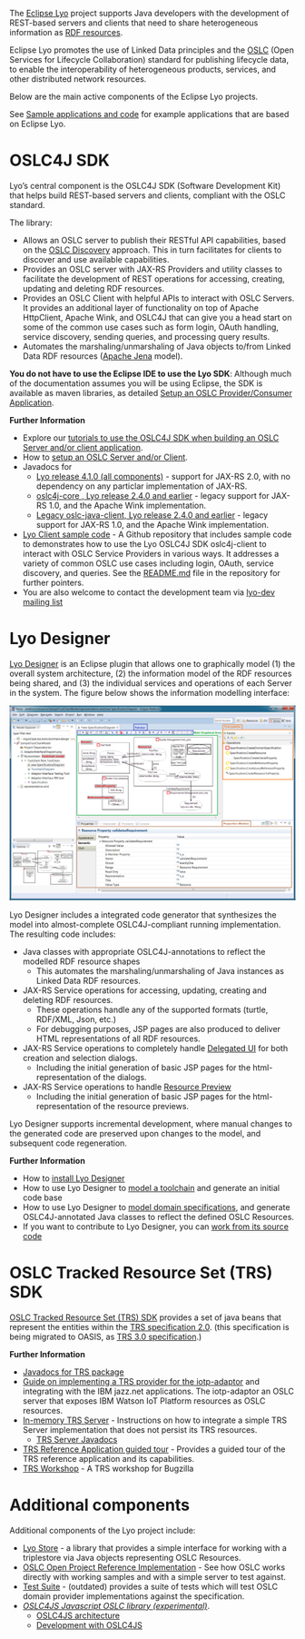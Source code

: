 The [Eclipse Lyo](http://www.eclipse.org/lyo/) project supports Java developers with the development of REST-based servers and clients that need to share heterogeneous information as [RDF resources](https://www.w3.org/TR/rdf11-primer/).

Eclipse Lyo promotes the use of Linked Data principles and the [OSLC](http://docs.oasis-open.org/oslc-core/oslc-core/v3.0/oslc-core-v3.0-part1-overview.html) (Open Services for Lifecycle Collaboration) standard for publishing lifecycle data, to enable the interoperability of heterogeneous products, services, and other distributed network resources.

Below are the main active components of the Eclipse Lyo projects. 

See [Sample applications and code](../sample-applications-and-code.html) for example applications that are based on Eclipse Lyo.  

# <a name="oslc4j-sdk"></a>OSLC4J SDK

Lyo’s central component is the OSLC4J SDK (Software Development Kit) that helps build REST-based servers and clients, compliant with the OSLC standard.

The library:

* Allows an OSLC server to publish their RESTful API capabilities, based on the [OSLC Discovery](http://docs.oasis-open.org/oslc-core/oslc-core/v3.0/oslc-core-v3.0-part2-discovery.html) approach. This in turn facilitates for clients to discover and use available capabilities.
* Provides an OSLC server with JAX-RS Providers and utility classes to facilitate the development of REST operations for accessing, creating, updating and deleting RDF resources.
* Provides an OSLC Client with helpful APIs to interact with OSLC Servers. It provides an additional layer of functionality on top of Apache HttpClient, Apache Wink, and OSLC4J that can give you a head start on some of the common use cases such as form login, OAuth handling, service discovery, sending queries, and processing query results.
* Automates the marshaling/unmarshaling of Java objects to/from Linked Data RDF resources ([Apache Jena](https://jena.apache.org/) model).

**You do not have to use the Eclipse IDE to use the Lyo SDK**: Although much of the documentation assumes you will be using Eclipse, the SDK is available as maven libraries, as detailed [Setup an OSLC Provider/Consumer Application](./setup-an-oslc-provider-consumer-application).</div>


**Further Information**

* Explore our [tutorials to use the OSLC4J SDK when building an OSLC Server and/or client application](../tutorials).
* How to [setup an OSLC Server and/or Client](./setup-an-oslc-provider-consumer-application).
* Javadocs for 
   * [Lyo release 4.1.0 (all components)](https://download.eclipse.org/lyo/docs/all/4.1.0/apidocs/) - support for JAX-RS 2.0, with no dependency on any particlar implementation of JAX-RS.
   * [oslc4j-core , Lyo release 2.4.0 and earlier](https://download.eclipse.org/lyo/docs/core/2.4.0/) - legacy support for JAX-RS 1.0, and the Apache Wink implementation.
   * [Legacy oslc-java-client, Lyo release 2.4.0 and earlier](https://download.eclipse.org/lyo/docs/oslc-java-client/latest) - legacy support for JAX-RS 1.0, and the Apache Wink implementation. 
* [Lyo Client sample code](https://github.com/OSLC/lyo-samples) - A Github repository that includes sample code to demonstrates how to use the Lyo OSLC4J SDK oslc4j-client to interact with OSLC Service Providers in various ways. It addresses a variety of common OSLC use cases including login, OAuth, service discovery, and queries. See the [README.md](https://github.com/OSLC/lyo-samples/blob/master/README.md) file in the repository for further pointers.
* You are also welcome to contact the development team via [lyo-dev mailing list](https://dev.eclipse.org/mailman/listinfo/lyo-dev)

# <a name="lyo-designer"></a>Lyo Designer

[Lyo Designer](lyo-designer) is an Eclipse plugin that allows one to graphically model (1) the overall system architecture, (2) the information model of the RDF resources being shared, and (3) the individual services and operations of each Server in the system. The figure below shows the information modelling interface:

![An example domain specification diagram](images/LyoToolchainModel-SpecificationDiagram.png)

Lyo Designer includes a integrated code generator that synthesizes the model into almost-complete OSLC4J-compliant running implementation.
The resulting code includes:

* Java classes with appropriate OSLC4J-annotations to reflect the modelled RDF resource shapes
    * This automates the marshaling/unmarshaling of Java instances as Linked Data RDF resources.
* JAX-RS Service operations for accessing, updating, creating and deleting RDF resources.
    * These operations handle any of the supported formats (turtle, RDF/XML, Json, etc.)
    * For debugging purposes, JSP pages are also produced to deliver HTML representations of all RDF resources.
* JAX-RS Service operations to completely handle [Delegated UI](http://docs.oasis-open.org/oslc-core/oslc-core/v3.0/cs01/part4-delegated-dialogs/oslc-core-v3.0-cs01-part4-delegated-dialogs.html) for both creation and selection dialogs.
    * Including the initial generation of basic JSP pages for the html-representation of the dialogs.
* JAX-RS Service operations to handle [Resource Preview](http://docs.oasis-open.org/oslc-core/oslc-core/v3.0/cs01/part3-resource-preview/oslc-core-v3.0-cs01-part3-resource-preview.html)
    * Including the initial generation of basic JSP pages for the html-representation of the resource previews.

Lyo Designer supports incremental development, where manual changes to the generated code are preserved upon changes to the model, and subsequent code regeneration.

**Further Information**

* How to [install Lyo Designer](./install-lyo-designer)
* How to use Lyo Designer to [model a toolchain](./toolchain-modelling-workshop) and generate an initial code base
* How to use Lyo Designer to [model domain specifications](./domain-specification-modelling-workshop), and generate OSLC4J-annotated Java classes to reflect the defined OSLC Resources.
* If you want to contribute to Lyo Designer, you can [work from its source code](https://github.com/eclipse/lyo.designer/wiki/Working-from-Source-Code)


# <a name="trs-sdk"></a>OSLC Tracked Resource Set (TRS) SDK

[OSLC Tracked Resource Set (TRS) SDK](https://wiki.eclipse.org/Lyo/TRSSDK) provides a set of java beans that represent the entities within the [TRS specification 2.0](https://archive.open-services.net/wiki/core/TrackedResourceSet-2.0/). (this specification is being migrated to OASIS, as [TRS 3.0 specification](https://raw.githack.com/oasis-tcs/oslc-core/master/specs/trs/tracked-resource-set.html).)

**Further Information**

* [Javadocs for TRS package](https://download.eclipse.org/lyo/docs/core/latest/index.html?org/eclipse/lyo/core/trs/package-summary.html)
* [Guide on implementing a TRS provider for the iotp-adaptor](../iotp_adaptor/trs-provider) and integrating with the IBM jazz.net applications. The iotp-adaptor an OSLC server that exposes IBM Watson IoT Platform resources as OSLC resources.
* [In-memory TRS Server](./setup-an-oslc-provider-consumer-application.html#provide-trs-support) - Instructions on how to integrate a simple TRS Server implementation that does not persist its TRS resources.
   * [TRS Server Javadocs](https://download.eclipse.org/lyo/docs/trs-server/latest/)
* [TRS Reference Application guided tour](https://wiki.eclipse.org/Lyo/TRSReferenceApplication) - Provides a guided tour of the TRS reference application and its capabilities.
* [TRS Workshop](http://wiki.eclipse.org/Lyo/TRSWorkshop) - A TRS workshop for Bugzilla

# <a name="additional-components"></a>Additional components

Additional components of the Lyo project include:

* [Lyo Store](https://github.com/eclipse/lyo/tree/master/store) - a library that provides a simple interface for working with a triplestore via Java objects representing OSLC Resources.
* [OSLC Open Project Reference Implementation](https://github.com/oslc-op/refimpl) - See how OSLC works directly with working samples and with a simple server to test against.
* [Test Suite](https://wiki.eclipse.org/Lyo/LyoTestSuite) - (outdated) provides a suite of tests which will test OSLC domain provider implementations against the specification.
* [_OSLC4JS Javascript OSLC library (experimental)_](https://wiki.eclipse.org/Lyo/Oslc4Js).
    - [OSLC4JS architecture](http://oslc.github.io/developing-oslc-applications/oslc-open-source-node-projects.html)
    - [Development with OSLC4JS](https://wiki.eclipse.org/DevelopingOslc4Js)

